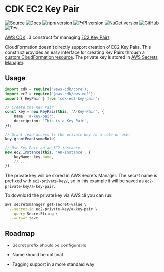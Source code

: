 # CDK EC2 Key Pair

[![Source](https://img.shields.io/badge/Source-GitHub-blue)][source]
[![Docs](https://img.shields.io/badge/Docs-awscdk.io-orange)][docs]
[![npm version](https://badge.fury.io/js/cdk-ec2-key-pair.svg)][npm]
[![PyPI version](https://badge.fury.io/py/cdk-ec2-key-pair.svg)][PyPI]
[![NuGet version](https://badge.fury.io/nu/CDK.EC2.KeyPair.svg)][NuGet]
[![GitHub](https://img.shields.io/github/license/udondan/cdk-ec2-key-pair)][license]
![Test](https://github.com/udondan/cdk-ec2-key-pair/workflows/Deploy/badge.svg)

[AWS CDK] L3 construct for managing [EC2 Key Pairs].

CloudFormation doesn't directly support creation of EC2 Key Pairs. This construct provides an easy interface for creating Key Pairs through a [custom CloudFormation resource]. The private key is stored in [AWS Secrets Manager].

## Usage

```typescript
import cdk = require('@aws-cdk/core');
import ec2 = require('@aws-cdk/aws-ec2');
import { KeyPair } from 'cdk-ec2-key-pair';

// Create the Key Pair
const key = new KeyPair(this, 'A-Key-Pair', {
    name: 'a-key-pair',
    description: 'This is a Key Pair',
});

// Grant read access to the private key to a role or user
key.grantRead(someRole)

// Use Key Pair on an EC2 instance
new ec2.Instance(this, 'An-Instance', {
    keyName: key.name,
    // ...
})
```

The private key will be stored in AWS Secrets Manager. The secret name is prefixed with `ec2-private-key/`, so in this example it will be saved as `ec2-private-key/a-key-pair`.

To download the private key via AWS cli you can run:

```bash
aws secretsmanager get-secret-value \
  --secret-id ec2-private-key/a-key-pair \
  --query SecretString \
  --output text
```

## Roadmap

- Secret prefix should be configurable
- Name should be optional
- Tagging support in a more standard way

   [AWS CDK]: https://aws.amazon.com/cdk/
   [custom CloudFormation resource]: https://docs.aws.amazon.com/AWSCloudFormation/latest/UserGuide/template-custom-resources.html
   [EC2 Key Pairs]: https://docs.aws.amazon.com/AWSEC2/latest/UserGuide/ec2-key-pairs.html
   [AWS Secrets Manager]: https://aws.amazon.com/secrets-manager/
   [npm]: https://www.npmjs.com/package/cdk-ec2-key-pair
   [PyPI]: https://pypi.org/project/cdk-ec2-key-pair/
   [NuGet]: https://www.nuget.org/packages/CDK.EC2.KeyPair/
   [docs]: https://awscdk.io/packages/cdk-ec2-key-pair@1.1.1
   [source]: https://github.com/udondan/cdk-ec2-key-pair
   [license]: https://github.com/udondan/cdk-ec2-key-pair/blob/master/LICENSE
